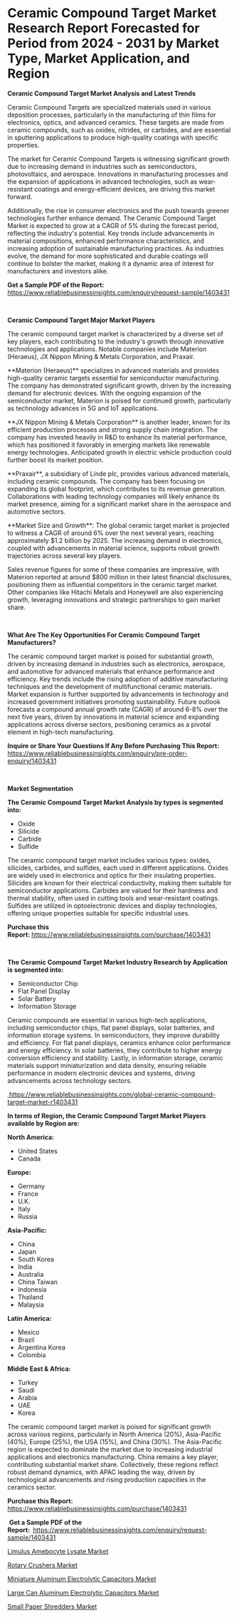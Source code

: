 <p><h1>Ceramic Compound Target Market Research Report Forecasted for Period from 2024 -  2031 by Market Type, Market Application, and Region</h1></p><p><strong>Ceramic Compound Target Market Analysis and Latest Trends</strong></p>
<p><p>Ceramic Compound Targets are specialized materials used in various deposition processes, particularly in the manufacturing of thin films for electronics, optics, and advanced ceramics. These targets are made from ceramic compounds, such as oxides, nitrides, or carbides, and are essential in sputtering applications to produce high-quality coatings with specific properties. </p><p>The market for Ceramic Compound Targets is witnessing significant growth due to increasing demand in industries such as semiconductors, photovoltaics, and aerospace. Innovations in manufacturing processes and the expansion of applications in advanced technologies, such as wear-resistant coatings and energy-efficient devices, are driving this market forward. </p><p>Additionally, the rise in consumer electronics and the push towards greener technologies further enhance demand. The Ceramic Compound Target Market is expected to grow at a CAGR of 5% during the forecast period, reflecting the industry's potential. Key trends include advancements in material compositions, enhanced performance characteristics, and increasing adoption of sustainable manufacturing practices. As industries evolve, the demand for more sophisticated and durable coatings will continue to bolster the market, making it a dynamic area of interest for manufacturers and investors alike.</p></p>
<p><strong>Get a Sample PDF of the Report:&nbsp;</strong> <a href="https://www.reliablebusinessinsights.com/enquiry/request-sample/1403431?utm_campaign=1091&utm_medium=2&utm_source=Github&utm_content=ia&utm_term=23102024&utm_id=ceramic-compound-target">https://www.reliablebusinessinsights.com/enquiry/request-sample/1403431</a></p>
<p>&nbsp;</p>
<p><strong>Ceramic Compound Target Major Market Players</strong></p>
<p><p>The ceramic compound target market is characterized by a diverse set of key players, each contributing to the industry's growth through innovative technologies and applications. Notable companies include Materion (Heraeus), JX Nippon Mining & Metals Corporation, and Praxair. </p><p>**Materion (Heraeus)** specializes in advanced materials and provides high-quality ceramic targets essential for semiconductor manufacturing. The company has demonstrated significant growth, driven by the increasing demand for electronic devices. With the ongoing expansion of the semiconductor market, Materion is poised for continued growth, particularly as technology advances in 5G and IoT applications. </p><p>**JX Nippon Mining & Metals Corporation** is another leader, known for its efficient production processes and strong supply chain integration. The company has invested heavily in R&D to enhance its material performance, which has positioned it favorably in emerging markets like renewable energy technologies. Anticipated growth in electric vehicle production could further boost its market position.</p><p>**Praxair**, a subsidiary of Linde plc, provides various advanced materials, including ceramic compounds. The company has been focusing on expanding its global footprint, which contributes to its revenue generation. Collaborations with leading technology companies will likely enhance its market presence, aiming for a significant market share in the aerospace and automotive sectors.</p><p>**Market Size and Growth**: The global ceramic target market is projected to witness a CAGR of around 6% over the next several years, reaching approximately $1.2 billion by 2025. The increasing demand in electronics, coupled with advancements in material science, supports robust growth trajectories across several key players.</p><p>Sales revenue figures for some of these companies are impressive, with Materion reported at around $800 million in their latest financial disclosures, positioning them as influential competitors in the ceramic target market. Other companies like Hitachi Metals and Honeywell are also experiencing growth, leveraging innovations and strategic partnerships to gain market share.</p></p>
<p>&nbsp;</p>
<p><strong>What Are The Key Opportunities For Ceramic Compound Target Manufacturers?</strong></p>
<p><p>The ceramic compound target market is poised for substantial growth, driven by increasing demand in industries such as electronics, aerospace, and automotive for advanced materials that enhance performance and efficiency. Key trends include the rising adoption of additive manufacturing techniques and the development of multifunctional ceramic materials. Market expansion is further supported by advancements in technology and increased government initiatives promoting sustainability. Future outlook forecasts a compound annual growth rate (CAGR) of around 6-8% over the next five years, driven by innovations in material science and expanding applications across diverse sectors, positioning ceramics as a pivotal element in high-tech manufacturing.</p></p>
<p><strong>Inquire or Share Your Questions If Any Before Purchasing This Report:</strong> <a href="https://www.reliablebusinessinsights.com/enquiry/pre-order-enquiry/1403431?utm_campaign=1091&utm_medium=2&utm_source=Github&utm_content=ia&utm_term=23102024&utm_id=ceramic-compound-target">https://www.reliablebusinessinsights.com/enquiry/pre-order-enquiry/1403431</a></p>
<p>&nbsp;</p>
<p><strong>Market Segmentation</strong></p>
<p><strong>The Ceramic Compound Target Market Analysis by types is segmented into:</strong></p>
<p><ul><li>Oxide</li><li>Silicide</li><li>Carbide</li><li>Sulfide</li></ul></p>
<p><p>The ceramic compound target market includes various types: oxides, silicides, carbides, and sulfides, each used in different applications. Oxides are widely used in electronics and optics for their insulating properties. Silicides are known for their electrical conductivity, making them suitable for semiconductor applications. Carbides are valued for their hardness and thermal stability, often used in cutting tools and wear-resistant coatings. Sulfides are utilized in optoelectronic devices and display technologies, offering unique properties suitable for specific industrial uses.</p></p>
<p><strong>Purchase this Report:&nbsp;</strong><a href="https://www.reliablebusinessinsights.com/purchase/1403431?utm_campaign=1091&utm_medium=2&utm_source=Github&utm_content=ia&utm_term=23102024&utm_id=ceramic-compound-target">https://www.reliablebusinessinsights.com/purchase/1403431</a></p>
<p>&nbsp;</p>
<p><strong>The Ceramic Compound Target Market Industry Research by Application is segmented into:</strong></p>
<p><ul><li>Semiconductor Chip</li><li>Flat Panel Display</li><li>Solar Battery</li><li>Information Storage</li></ul></p>
<p><p>Ceramic compounds are essential in various high-tech applications, including semiconductor chips, flat panel displays, solar batteries, and information storage systems. In semiconductors, they improve durability and efficiency. For flat panel displays, ceramics enhance color performance and energy efficiency. In solar batteries, they contribute to higher energy conversion efficiency and stability. Lastly, in information storage, ceramic materials support miniaturization and data density, ensuring reliable performance in modern electronic devices and systems, driving advancements across technology sectors.</p></p>
<p><a href="https://www.reliablebusinessinsights.com/global-ceramic-compound-target-market-r1403431?utm_campaign=1091&utm_medium=2&utm_source=Github&utm_content=ia&utm_term=23102024&utm_id=ceramic-compound-target">&nbsp;https://www.reliablebusinessinsights.com/global-ceramic-compound-target-market-r1403431</a></p>
<p><strong>In terms of Region, the Ceramic Compound Target Market Players available by Region are:</strong></p>
<p>
    <p> <strong> North America: </strong>
        <ul>
            <li>United States</li>
            <li>Canada</li>
        </ul>
        </p> 
    <p> <strong> Europe: </strong>
        <ul>
            <li>Germany</li>
            <li>France</li>
            <li>U.K.</li>
            <li>Italy</li>
            <li>Russia</li>
        </ul>
        </p> 
    <p> <strong> Asia-Pacific: </strong>
        <ul>
            <li>China</li>
            <li>Japan</li>
            <li>South Korea</li>
            <li>India</li>
            <li>Australia</li>
            <li>China Taiwan</li>
            <li>Indonesia</li>
            <li>Thailand</li>
            <li>Malaysia</li>
        </ul>
        </p> 
    <p> <strong> Latin America: </strong>
        <ul>
            <li>Mexico</li>
            <li>Brazil</li>
            <li>Argentina Korea</li>
            <li>Colombia</li>
        </ul>
        </p> 
    <p> <strong> Middle East & Africa: </strong>
        <ul>
            <li>Turkey</li>
            <li>Saudi</li>
            <li>Arabia</li>
            <li>UAE</li>
            <li>Korea</li>
        </ul>
    </p>
    </p>
<p><p>The ceramic compound target market is poised for significant growth across various regions, particularly in North America (20%), Asia-Pacific (40%), Europe (25%), the USA (15%), and China (30%). The Asia-Pacific region is expected to dominate the market due to increasing industrial applications and electronics manufacturing. China remains a key player, contributing substantial market share. Collectively, these regions reflect robust demand dynamics, with APAC leading the way, driven by technological advancements and rising production capacities in the ceramics sector.</p></p>
<p><strong>Purchase this Report: </strong><a href="https://www.reliablebusinessinsights.com/purchase/1403431?utm_campaign=1091&utm_medium=2&utm_source=Github&utm_content=ia&utm_term=23102024&utm_id=ceramic-compound-target">https://www.reliablebusinessinsights.com/purchase/1403431</a></p>
<p>&nbsp;<strong>Get a Sample PDF of the Report:&nbsp;&nbsp;</strong><a href="https://www.reliablebusinessinsights.com/enquiry/request-sample/1403431?utm_campaign=1091&utm_medium=2&utm_source=Github&utm_content=ia&utm_term=23102024&utm_id=ceramic-compound-target">https://www.reliablebusinessinsights.com/enquiry/request-sample/1403431</a></p>
<p><strong></strong></p>
<p><p><a href="https://www.linkedin.com/pulse/limulus-amebocyte-lysate-market-regional-outlook-competition-amrff?utm_campaign=1091&utm_medium=2&utm_source=Github&utm_content=ia&utm_term=23102024&utm_id=ceramic-compound-target">Limulus Amebocyte Lysate Market</a></p><p><a href="https://issuu.com/reportprime-2/docs/rotary-crushers-market-size-2030.pp_700b797603a02f?utm_campaign=1091&utm_medium=2&utm_source=Github&utm_content=ia&utm_term=23102024&utm_id=ceramic-compound-target">Rotary Crushers Market</a></p><p><a href="https://github.com/burdgexaraeqn/Market-Research-Report-List-1/blob/main/miniature-aluminum-electrolytic-capacitors-market.md?utm_campaign=1091&utm_medium=2&utm_source=Github&utm_content=ia&utm_term=23102024&utm_id=ceramic-compound-target">Miniature Aluminum Electrolytic Capacitors Market</a></p><p><a href="https://github.com/whitbyuhringenn/Market-Research-Report-List-1/blob/main/large-can-aluminum-electrolytic-capacitors-market.md?utm_campaign=1091&utm_medium=2&utm_source=Github&utm_content=ia&utm_term=23102024&utm_id=ceramic-compound-target">Large Can Aluminum Electrolytic Capacitors Market</a></p><p><a href="https://issuu.com/reportprime-2/docs/small-paper-shredders-market-size-2_b2a3fac69c0f11?utm_campaign=1091&utm_medium=2&utm_source=Github&utm_content=ia&utm_term=23102024&utm_id=ceramic-compound-target">Small Paper Shredders Market</a></p></p>